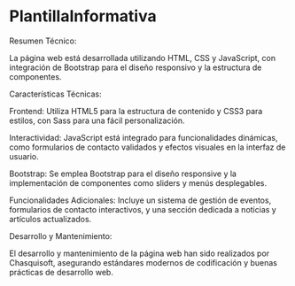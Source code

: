 # PlantillaInformativa

Resumen Técnico:

La página web está desarrollada utilizando HTML, CSS y JavaScript, con integración de Bootstrap para el diseño responsivo y la estructura de componentes.

Características Técnicas:

Frontend: Utiliza HTML5 para la estructura de contenido y CSS3 para estilos, con Sass para una fácil personalización.

Interactividad: JavaScript está integrado para funcionalidades dinámicas, como formularios de contacto validados y efectos visuales en la interfaz de usuario.

Bootstrap: Se emplea Bootstrap para el diseño responsive y la implementación de componentes como sliders y menús desplegables.

Funcionalidades Adicionales: Incluye un sistema de gestión de eventos, formularios de contacto interactivos, y una sección dedicada a noticias y artículos actualizados.

Desarrollo y Mantenimiento:

El desarrollo y mantenimiento de la página web han sido realizados por Chasquisoft, asegurando estándares modernos de codificación y buenas prácticas de desarrollo web.
